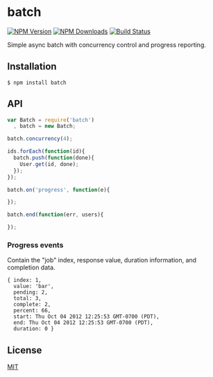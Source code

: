 # batch

[![NPM Version][npm-image]][npm-url]
[![NPM Downloads][downloads-image]][downloads-url]
[![Build Status][travis-image]][travis-url]

  Simple async batch with concurrency control and progress reporting.

## Installation

```
$ npm install batch
```

## API

```js
var Batch = require('batch')
  , batch = new Batch;

batch.concurrency(4);

ids.forEach(function(id){
  batch.push(function(done){
    User.get(id, done);
  });
});

batch.on('progress', function(e){

});

batch.end(function(err, users){

});
```

### Progress events

  Contain the "job" index, response value, duration information, and completion data.

```
{ index: 1,
  value: 'bar',
  pending: 2,
  total: 3,
  complete: 2,
  percent: 66,
  start: Thu Oct 04 2012 12:25:53 GMT-0700 (PDT),
  end: Thu Oct 04 2012 12:25:53 GMT-0700 (PDT),
  duration: 0 }
```

## License

[MIT](LICENSE)

[downloads-image]: https://img.shields.io/npm/dm/batch.svg
[downloads-url]: https://npmjs.org/package/batch
[npm-image]: https://img.shields.io/npm/v/batch.svg
[npm-url]: https://npmjs.org/package/batch
[travis-image]: https://img.shields.io/travis/visionmedia/batch/master.svg
[travis-url]: https://travis-ci.org/visionmedia/batch
